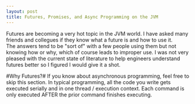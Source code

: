 ```yaml
---
layout: post
title: Futures, Promises, and Async Programming on the JVM
---
```


Futures are becoming a very hot topic in the JVM world.  I have asked many friends and collegues if they know what a future is and how to use it.  
The answers tend to be "sort of" with a few people using them but not knowing how or why, which of course leads to improper use.  I was not very
pleased with the current state of literature to help engineers understand futures better so I figured I would give it a shot.

#Why Futures?#
If you know about asynchronous programming, feel free to skip this section.
In typical programming, all the code you write gets executed serially and in one thread / execution context.  Each command is only executed AFTER the
prior command finishes executing.  
